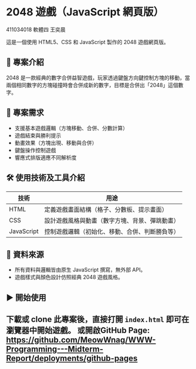 
# 2048 遊戲（JavaScript 網頁版）

411034018 軟體四 王奕晨

這是一個使用 HTML5、CSS 和 JavaScript 製作的 2048 遊戲網頁版。

## 📌 專案介紹
2048 是一款經典的數字合併益智遊戲，玩家透過鍵盤方向鍵控制方塊的移動，當兩個相同數字的方塊碰撞時會合併成新的數字，目標是合併出「2048」這個數字。

## 🎯 專案需求
- 支援基本遊戲邏輯（方塊移動、合併、分數計算）
- 遊戲結束與勝利提示
- 動畫效果（方塊出現、移動與合併）
- 鍵盤操作控制遊戲
- 響應式排版適應不同解析度

## 🛠 使用技術及工具介紹
| 技術 | 用途 |
|------|------|
| HTML | 定義遊戲畫面結構（格子、分數板、提示畫面） |
| CSS | 設計遊戲風格與動畫（數字方塊、背景、彈跳動畫） |
| JavaScript | 控制遊戲邏輯（初始化、移動、合併、判斷勝負等） |

## 📂 資料來源
- 所有資料與邏輯皆由原生 JavaScript 撰寫，無外部 API。
- 遊戲樣式與顏色設計仿照經典 2048 遊戲風格。

## ▶️ 開始使用
下載或 clone 此專案後，直接打開 `index.html` 即可在瀏覽器中開始遊戲。
或開啟GitHub Page: https://github.com/MeowWnag/WWW-Programming---Midterm-Report/deployments/github-pages  
---

